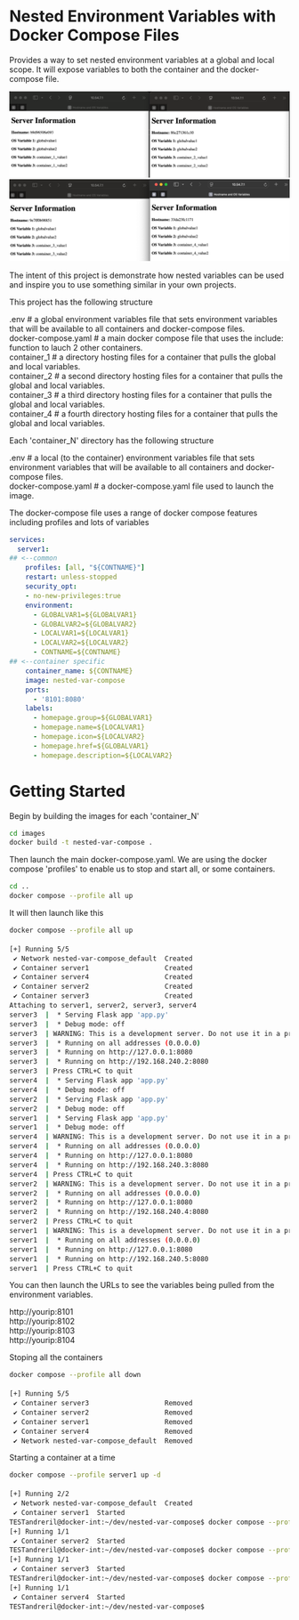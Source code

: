 # Nested Environment Variables with Docker Compose Files

Provides a way to set nested environment variables at a global and local scope. It will expose variables to both the container and the docker-compose file.

![alt text](https://raw.githubusercontent.com/andrewkriley/nested-var-compose/refs/heads/v0.3/images/1and2.png)
![alt text](https://raw.githubusercontent.com/andrewkriley/nested-var-compose/refs/heads/v0.3/images/3and4.png)


The intent of this project is demonstrate how nested variables can be used and inspire you to use something similar in your own projects.<p>

This project has the following structure<p>

.env # a global environment variables file that sets environment variables that will be available to all containers and docker-compose files.<br>
docker-compose.yaml # a main docker compose file that uses the include: function to lauch 2 other containers. <br>
container_1 # a directory hosting files for a container that pulls the global and local variables.<br>
container_2 # a second directory hosting files for a container that pulls the global and local variables.<br>
container_3 # a third directory hosting files for a container that pulls the global and local variables.<br>
container_4 # a fourth directory hosting files for a container that pulls the global and local variables.<br>


Each 'container_N' directory has the following structure<p>

.env # a local (to the container) environment variables file that sets environment variables that will be available to all containers and docker-compose files.<br>
docker-compose.yaml # a docker-compose.yaml file used to launch the image.<p>

The docker-compose file uses a range of docker compose features including profiles and lots of variables

```yaml
services:
  server1:
## <--common
    profiles: [all, "${CONTNAME}"]
    restart: unless-stopped
    security_opt:
    - no-new-privileges:true
    environment:
      - GLOBALVAR1=${GLOBALVAR1}
      - GLOBALVAR2=${GLOBALVAR2}
      - LOCALVAR1=${LOCALVAR1}
      - LOCALVAR2=${LOCALVAR2}
      - CONTNAME=${CONTNAME}
## <--container specific
    container_name: ${CONTNAME}
    image: nested-var-compose
    ports:
      - '8101:8080'
    labels:
      - homepage.group=${GLOBALVAR1}
      - homepage.name=${LOCALVAR1}
      - homepage.icon=${LOCALVAR2}
      - homepage.href=${GLOBALVAR1}
      - homepage.description=${LOCALVAR2}
```

# Getting Started

Begin by building the images for each 'container_N'

```bash
cd images
docker build -t nested-var-compose .

```

Then launch the main docker-compose.yaml. We are using the docker compose 'profiles' to enable us to stop and start all, or some containers.

```bash
cd ..
docker compose --profile all up
```

It will then launch like this

```bash
docker compose --profile all up

[+] Running 5/5
 ✔ Network nested-var-compose_default  Created                                                                                                                                                                                                                                                            0.0s 
 ✔ Container server1                   Created                                                                                                                                                                                                                                                            0.1s 
 ✔ Container server4                   Created                                                                                                                                                                                                                                                            0.1s 
 ✔ Container server2                   Created                                                                                                                                                                                                                                                            0.0s 
 ✔ Container server3                   Created                                                                                                                                                                                                                                                            0.1s 
Attaching to server1, server2, server3, server4
server3  |  * Serving Flask app 'app.py'
server3  |  * Debug mode: off
server3  | WARNING: This is a development server. Do not use it in a production deployment. Use a production WSGI server instead.
server3  |  * Running on all addresses (0.0.0.0)
server3  |  * Running on http://127.0.0.1:8080
server3  |  * Running on http://192.168.240.2:8080
server3  | Press CTRL+C to quit
server4  |  * Serving Flask app 'app.py'
server4  |  * Debug mode: off
server2  |  * Serving Flask app 'app.py'
server2  |  * Debug mode: off
server1  |  * Serving Flask app 'app.py'
server1  |  * Debug mode: off
server4  | WARNING: This is a development server. Do not use it in a production deployment. Use a production WSGI server instead.
server4  |  * Running on all addresses (0.0.0.0)
server4  |  * Running on http://127.0.0.1:8080
server4  |  * Running on http://192.168.240.3:8080
server4  | Press CTRL+C to quit
server2  | WARNING: This is a development server. Do not use it in a production deployment. Use a production WSGI server instead.
server2  |  * Running on all addresses (0.0.0.0)
server2  |  * Running on http://127.0.0.1:8080
server2  |  * Running on http://192.168.240.4:8080
server2  | Press CTRL+C to quit
server1  | WARNING: This is a development server. Do not use it in a production deployment. Use a production WSGI server instead.
server1  |  * Running on all addresses (0.0.0.0)
server1  |  * Running on http://127.0.0.1:8080
server1  |  * Running on http://192.168.240.5:8080
server1  | Press CTRL+C to quit
```
You can then launch the URLs to see the variables being pulled from the environment variables.

http://yourip:8101<br>
http://yourip:8102<br>
http://yourip:8103<br>
http://yourip:8104


Stoping all the containers
```bash
docker compose --profile all down

[+] Running 5/5
 ✔ Container server3                   Removed                                                                                                                                                                                                                                                           10.3s 
 ✔ Container server2                   Removed                                                                                                                                                                                                                                                           10.4s 
 ✔ Container server1                   Removed                                                                                                                                                                                                                                                           10.4s 
 ✔ Container server4                   Removed                                                                                                                                                                                                                                                           10.4s 
 ✔ Network nested-var-compose_default  Removed   
 ```

Starting a container at a time

```bash
docker compose --profile server1 up -d

[+] Running 2/2
 ✔ Network nested-var-compose_default  Created                                                                                                                                                                                                                                                 
 ✔ Container server1  Started                                                                                                                                                                                                                                                          
TESTandreril@docker-int:~/dev/nested-var-compose$ docker compose --profile server2 up -d
[+] Running 1/1
 ✔ Container server2  Started                                                                                                                                                                                                                                                                      
TESTandreril@docker-int:~/dev/nested-var-compose$ docker compose --profile server3 up -d
[+] Running 1/1
 ✔ Container server3  Started                                                                                                                                                                                                                                                                      
TESTandreril@docker-int:~/dev/nested-var-compose$ docker compose --profile server4 up -d
[+] Running 1/1
 ✔ Container server4  Started                                                                                                                                                                                                                                                                   
TESTandreril@docker-int:~/dev/nested-var-compose$ 